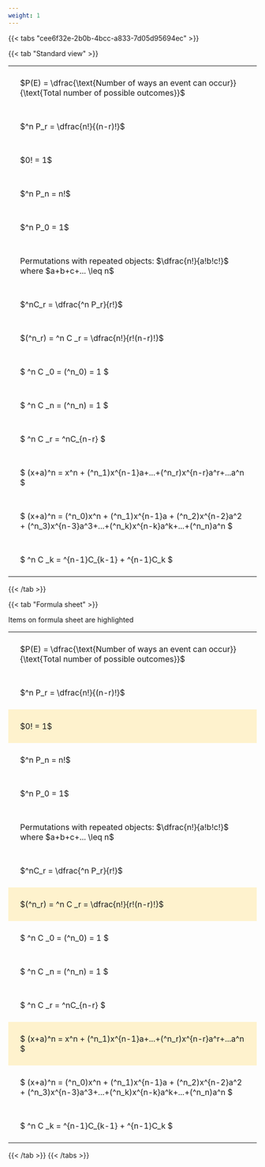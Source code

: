 ```yaml
---
weight: 1
---
```


{{< tabs "cee6f32e-2b0b-4bcc-a833-7d05d95694ec" >}}

{{< tab "Standard view" >}}

<style type="text/css">
#T_e07b1 th.col_heading {
  text-align: left;
  font-size: 1em;
}
#T_e07b1 td {
  text-align: left;
  font-size: 1em;
  padding: 1.5em;
}
</style>
<table id="T_e07b1">
  <thead>
  </thead>
  <tbody>
    <tr>
      <td id="T_e07b1_row0_col0" class="data row0 col0" >$P(E) = \dfrac{\text{Number of ways an event can occur}}{\text{Total number of possible outcomes}}$</td>
    </tr>
    <tr>
      <td id="T_e07b1_row1_col0" class="data row1 col0" >$^n P_r = \dfrac{n!}{(n-r)!}$</td>
    </tr>
    <tr>
      <td id="T_e07b1_row2_col0" class="data row2 col0" >$0! = 1$</td>
    </tr>
    <tr>
      <td id="T_e07b1_row3_col0" class="data row3 col0" >$^n P_n = n!$</td>
    </tr>
    <tr>
      <td id="T_e07b1_row4_col0" class="data row4 col0" >$^n P_0 = 1$</td>
    </tr>
    <tr>
      <td id="T_e07b1_row5_col0" class="data row5 col0" >Permutations with repeated objects: $\dfrac{n!}{a!b!c!}$ where $a+b+c+... \leq n$</td>
    </tr>
    <tr>
      <td id="T_e07b1_row6_col0" class="data row6 col0" >$^nC_r = \dfrac{^n P_r}{r!}$</td>
    </tr>
    <tr>
      <td id="T_e07b1_row7_col0" class="data row7 col0" >$(^n_r) = ^n C _r = \dfrac{n!}{r!(n-r)!}$</td>
    </tr>
    <tr>
      <td id="T_e07b1_row8_col0" class="data row8 col0" >$ ^n C _0 = (^n_0) = 1 $</td>
    </tr>
    <tr>
      <td id="T_e07b1_row9_col0" class="data row9 col0" >$ ^n C _n = (^n_n) = 1 $</td>
    </tr>
    <tr>
      <td id="T_e07b1_row10_col0" class="data row10 col0" >$ ^n C _r = ^nC_{n-r} $</td>
    </tr>
    <tr>
      <td id="T_e07b1_row11_col0" class="data row11 col0" >$ (x+a)^n = x^n + (^n_1)x^{n-1}a+...+(^n_r)x^{n-r}a^r+...a^n    $</td>
    </tr>
    <tr>
      <td id="T_e07b1_row12_col0" class="data row12 col0" >$ (x+a)^n = (^n_0)x^n + (^n_1)x^{n-1}a + (^n_2)x^{n-2}a^2 + (^n_3)x^{n-3}a^3+...+(^n_k)x^{n-k}a^k+...+(^n_n)a^n $</td>
    </tr>
    <tr>
      <td id="T_e07b1_row13_col0" class="data row13 col0" >$ ^n C _k = ^{n-1}C_{k-1} + ^{n-1}C_k $</td>
    </tr>
  </tbody>
</table>
{{< /tab >}}

{{< tab "Formula sheet" >}}

Items on formula sheet are highlighted 
<br>
<style type="text/css">
#T_23eca th.col_heading {
  text-align: left;
  font-size: 1em;
}
#T_23eca td {
  text-align: left;
  font-size: 1em;
  padding: 1.5em;
}
#T_23eca_row0_col0, #T_23eca_row1_col0, #T_23eca_row3_col0, #T_23eca_row4_col0, #T_23eca_row5_col0, #T_23eca_row6_col0, #T_23eca_row8_col0, #T_23eca_row9_col0, #T_23eca_row10_col0, #T_23eca_row12_col0, #T_23eca_row13_col0 {
  background-color: rgba(0,0,0,0);
}
#T_23eca_row2_col0, #T_23eca_row7_col0, #T_23eca_row11_col0 {
  background-color: rgba(255,194,10, 0.2);
}
</style>
<table id="T_23eca">
  <thead>
  </thead>
  <tbody>
    <tr>
      <td id="T_23eca_row0_col0" class="data row0 col0" >$P(E) = \dfrac{\text{Number of ways an event can occur}}{\text{Total number of possible outcomes}}$</td>
    </tr>
    <tr>
      <td id="T_23eca_row1_col0" class="data row1 col0" >$^n P_r = \dfrac{n!}{(n-r)!}$</td>
    </tr>
    <tr>
      <td id="T_23eca_row2_col0" class="data row2 col0" >$0! = 1$</td>
    </tr>
    <tr>
      <td id="T_23eca_row3_col0" class="data row3 col0" >$^n P_n = n!$</td>
    </tr>
    <tr>
      <td id="T_23eca_row4_col0" class="data row4 col0" >$^n P_0 = 1$</td>
    </tr>
    <tr>
      <td id="T_23eca_row5_col0" class="data row5 col0" >Permutations with repeated objects: $\dfrac{n!}{a!b!c!}$ where $a+b+c+... \leq n$</td>
    </tr>
    <tr>
      <td id="T_23eca_row6_col0" class="data row6 col0" >$^nC_r = \dfrac{^n P_r}{r!}$</td>
    </tr>
    <tr>
      <td id="T_23eca_row7_col0" class="data row7 col0" >$(^n_r) = ^n C _r = \dfrac{n!}{r!(n-r)!}$</td>
    </tr>
    <tr>
      <td id="T_23eca_row8_col0" class="data row8 col0" >$ ^n C _0 = (^n_0) = 1 $</td>
    </tr>
    <tr>
      <td id="T_23eca_row9_col0" class="data row9 col0" >$ ^n C _n = (^n_n) = 1 $</td>
    </tr>
    <tr>
      <td id="T_23eca_row10_col0" class="data row10 col0" >$ ^n C _r = ^nC_{n-r} $</td>
    </tr>
    <tr>
      <td id="T_23eca_row11_col0" class="data row11 col0" >$ (x+a)^n = x^n + (^n_1)x^{n-1}a+...+(^n_r)x^{n-r}a^r+...a^n    $</td>
    </tr>
    <tr>
      <td id="T_23eca_row12_col0" class="data row12 col0" >$ (x+a)^n = (^n_0)x^n + (^n_1)x^{n-1}a + (^n_2)x^{n-2}a^2 + (^n_3)x^{n-3}a^3+...+(^n_k)x^{n-k}a^k+...+(^n_n)a^n $</td>
    </tr>
    <tr>
      <td id="T_23eca_row13_col0" class="data row13 col0" >$ ^n C _k = ^{n-1}C_{k-1} + ^{n-1}C_k $</td>
    </tr>
  </tbody>
</table>
{{< /tab >}}
{{< /tabs >}}